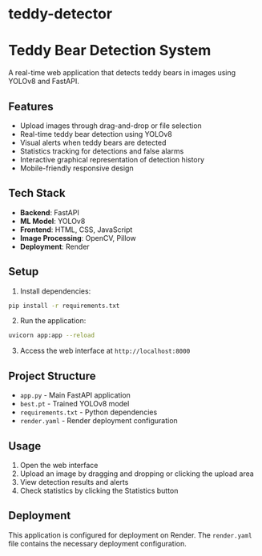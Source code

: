 # teddy-detector
# Teddy Bear Detection System

A real-time web application that detects teddy bears in images using YOLOv8 and FastAPI.

## Features

- Upload images through drag-and-drop or file selection
- Real-time teddy bear detection using YOLOv8
- Visual alerts when teddy bears are detected
- Statistics tracking for detections and false alarms
- Interactive graphical representation of detection history
- Mobile-friendly responsive design

## Tech Stack

- **Backend**: FastAPI
- **ML Model**: YOLOv8
- **Frontend**: HTML, CSS, JavaScript
- **Image Processing**: OpenCV, Pillow
- **Deployment**: Render

## Setup

1. Install dependencies:
```bash
pip install -r requirements.txt
```

2. Run the application:
```bash
uvicorn app:app --reload
```

3. Access the web interface at `http://localhost:8000`

## Project Structure

- `app.py` - Main FastAPI application
- `best.pt` - Trained YOLOv8 model
- `requirements.txt` - Python dependencies
- `render.yaml` - Render deployment configuration

## Usage

1. Open the web interface
2. Upload an image by dragging and dropping or clicking the upload area
3. View detection results and alerts
4. Check statistics by clicking the Statistics button

## Deployment

This application is configured for deployment on Render. The `render.yaml` file contains the necessary deployment configuration. 
